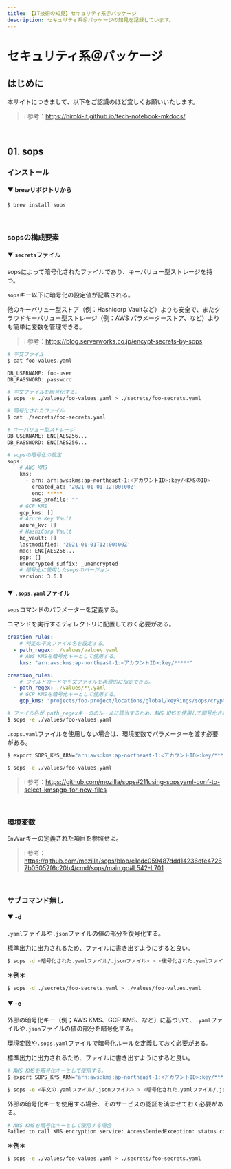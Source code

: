```yaml
---
title: 【IT技術の知見】セキュリティ系＠パッケージ
description: セキュリティ系＠パッケージの知見を記録しています。
---
```


# セキュリティ系＠パッケージ

## はじめに

本サイトにつきまして、以下をご認識のほど宜しくお願いいたします。



> ℹ️ 参考：https://hiroki-it.github.io/tech-notebook-mkdocs/

<br>

## 01. sops

### インストール

#### ▼ brewリポジトリから

```bash
$ brew install sops
```

<br>

### sopsの構成要素

#### ▼ ```secrets```ファイル

sopsによって暗号化されたファイルであり、キーバリュー型ストレージを持つ。

```sops```キー以下に暗号化の設定値が記載される。

他のキーバリュー型ストア（例：Hashicorp Vaultなど）よりも安全で、またクラウドキーバリュー型ストレージ（例：AWS パラメーターストア、など）よりも簡単に変数を管理できる。



> ℹ️ 参考：https://blog.serverworks.co.jp/encypt-secrets-by-sops

```bash
# 平文ファイル
$ cat foo-values.yaml

DB_USERNAME: foo-user
DB_PASSWORD: password
```

```bash
# 平文ファイルを暗号化する。
$ sops -e ./values/foo-values.yaml > ./secrets/foo-secrets.yaml
```

```bash
# 暗号化されたファイル
$ cat ./secrets/foo-secrets.yaml

# キーバリュー型ストレージ
DB_USERNAME: ENC[AES256...
DB_PASSWORD: ENC[AES256...

# sopsの暗号化の設定
sops:
    # AWS KMS
    kms:
      - arn: arn:aws:kms:ap-northeast-1:<アカウントID>:key/<KMSのID>
        created_at: '2021-01-01T12:00:00Z'
        enc: *****
        aws_profile: ""
    # GCP KMS
    gcp_kms: []
    # Azure Key Vault
    azure_kv: []
    # HashiCorp Vault
    hc_vault: []
    lastmodified: '2021-01-01T12:00:00Z'
    mac: ENC[AES256...
    pgp: []
    unencrypted_suffix: _unencrypted
    # 暗号化に使用したsopsのバージョン
    version: 3.6.1
```


#### ▼ ```.sops.yaml```ファイル

```sops```コマンドのパラメーターを定義する。

コマンドを実行するディレクトリに配置しておく必要がある。

```yaml
creation_rules:
    # 特定の平文ファイル名を設定する。
  - path_regex: ./values/value\.yaml
    # AWS KMSを暗号化キーとして使用する。
    kms: "arn:aws:kms:ap-northeast-1:<アカウントID>:key/*****"
```

```yaml
creation_rules:
    # ワイルドカードで平文ファイルを再帰的に指定できる。
  - path_regex: ./values/*\.yaml
    # GCP KMSを暗号化キーとして使用する。
    gcp_kms: "projects/foo-project/locations/global/keyRings/sops/cryptoKeys/sops-key"
```

```bash
# ファイル名が path_regexキーののルールに該当するため、AWS KMSを使用して暗号化される。
$ sops -e ./values/foo-values.yaml
```

```.sops.yaml```ファイルを使用しない場合は、環境変数でパラメーターを渡す必要がある。



```bash
$ export SOPS_KMS_ARN="arn:aws:kms:ap-northeast-1:<アカウントID>:key/*****"

$ sops -e ./values/foo-values.yaml
```

> ℹ️ 参考：https://github.com/mozilla/sops#211using-sopsyaml-conf-to-select-kmspgp-for-new-files


<br>

### 環境変数

```EnvVar```キーの定義された項目を参照せよ。



> ℹ️ 参考：https://github.com/mozilla/sops/blob/e1edc059487ddd14236dfe47267b05052f6c20b4/cmd/sops/main.go#L542-L701

<br>

### サブコマンド無し

#### ▼ -d

```.yaml```ファイルや```.json```ファイルの値の部分を復号化する。

標準出力に出力されるため、ファイルに書き出すようにすると良い。



```bash
$ sops -d <暗号化された.yamlファイル/.jsonファイル> > <復号化された.yamlファイル/.jsonファイル>
```

**＊例＊**

```bash
$ sops -d ./secrets/foo-secrets.yaml > ./values/foo-values.yaml
```

#### ▼ -e

外部の暗号化キー（例；AWS KMS、GCP KMS、など）に基づいて、```.yaml```ファイルや```.json```ファイルの値の部分を暗号化する。

環境変数や```.sops.yaml```ファイルで暗号化ルールを定義しておく必要がある。

標準出力に出力されるため、ファイルに書き出すようにすると良い。



```bash
# AWS KMSを暗号化キーとして使用する。
$ export SOPS_KMS_ARN="arn:aws:kms:ap-northeast-1:<アカウントID>:key/*****"

$ sops -e <平文の.yamlファイル/.jsonファイル> > <暗号化された.yamlファイル/.jsonファイル>
```

外部の暗号化キーを使用する場合、そのサービスの認証を済ませておく必要がある。



```bash
# AWS KMSを暗号化キーとして使用する場合
Failed to call KMS encryption service: AccessDeniedException: status code: 400, request id: *****
```

**＊例＊**

```bash
$ sops -e ./values/foo-values.yaml > ./secrets/foo-secrets.yaml
```

<br>
